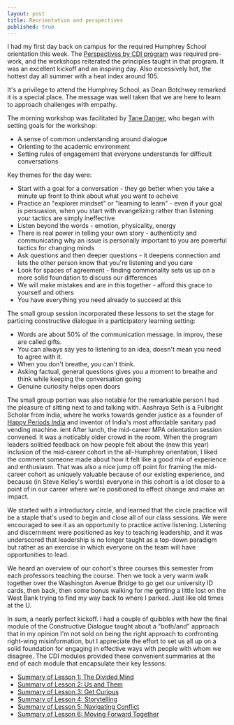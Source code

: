 ```yaml
---
layout: post
title: Reorientation and perspectives
published: true
---
```


I had my first day back on campus for the required Humphrey School orientation this week. The [Perspectives by CDI program](https://programs.constructivedialogue.org/) was required pre-work, and the workshops reiterated the principles taught in that program. It was an excellent kickoff and an inspiring day. Also excessively hot, the hottest day all summer with a heat index around 105.

It's a privilege to attend the Humphrey School, as Dean Botchwey remarked it is a special place. The message was well taken that we are here to learn to approach challenges with empathy.

The morning workshop was facilitated by [Tane Danger](https://www.dangerboat.net/), who began with setting goals for the workshop:
* A sense of common understanding around dialogue
* Orienting to the academic environment
* Setting rules of engagement that everyone understands for difficult conversations

Key themes for the day were:
* Start with a goal for a conversation - they go better when you take a minute up front to think about what you want to acheive
* Practice an "explorer mindset" or "learning to learn" - even if your goal is persuasion, when you start with evangelizing rather than listening your tactics are simply ineffective
* Listen beyond the words - emotion, physicality, energy
* There is real power in telling your own story - authenticity and communicating why an issue is personally important to you are powerful tactics for changing minds
* Ask questions and then deeper questions - it deepens connection and lets the other person know that you're listening and you care
* Look for spaces of agreement - finding commonality sets us up on a more solid foundation to discuss our differences
* We will make mistakes and are in this together - afford this grace to yourself and others
* You have everything you need already to succeed at this

The small group session incorporated these lessons to set the stage for particing constructive dialogue in a participatory learning setting:
* Words are about 50% of the communication message. In improv, these are called gifts.
* You can always say yes to listening to an idea, doesn't mean you need to agree with it.
* When you don't breathe, you can't think.
* Asking factual, general questions gives you a moment to breathe and think while keeping the conversation going
* Genuine curiosity helps open doors

The small group portion was also notable for the remarkable person I had the pleasure of sitting next to and talking with. Aashraya Seth is a Fulbright Scholar from India, where he works towards gender justice as a founder of [Happy Periods India](https://www.mhfsindia.org/) and inventor of India's most affordable sanitary pad vending machine.
ient
After lunch, the mid-career MPA orientation session convened. It was a noticably older crowd in the room. When the program leaders solitied feedback on how people felt about the (new this year) inclusion of the mid-career cohort in the all-Humphrey orientation, I liked the comment someone made about how it felt like a good mix of experience and enthusiasm. That was also a nice jump off point for framing the mid-career cohort as uniquely valuable because of our existing experience, and because (in Steve Kelley's words) everyone in this cohort is a lot closer to a point of in our career where we're positioned to effect change and make an impact.

We started with a introductory circle, and learned that the circle practice will be a staple that's used to begin and close all of our class sessions. We were encouraged to see it as an opportunity to practice active listening. Listening and discernment were positioned as key to teaching leadership, and it was underscored that leadership is no longer taught as a top-down paradigm but rather as an exercise in which everyone on the team will have opportunities to lead.

We heard an overview of our cohort's three courses this semester from each professors teaching the course. Then we took a very warm walk together over the Washington Avenue Bridge to go get our university ID cards, then back, then some bonus walking for me getting a little lost on the West Bank trying to find my way back to where I parked. Just like old times at the U.

In sum, a nearly perfect kickoff. I had a couple of quibbles with how the final module of the Constructive Dialogue taught about a "both/and" approach that in my opinion I'm not sold on being the right approach to confronting right-wing misinformation, but I appreciate the effort to set us all up on a solid foundation for engaging in effective ways with people with whom we disagree. The CDI modules provided these convenient summaries at the end of each module that encapsulate their key lessons:
* [Summary of Lesson 1: The Divided Mind](https://s3.us-east-2.amazonaws.com/craft-cdi/uploads/Lesson-1-One-Page-Summary.pdf)
* [Summary of Lesson 2: Us and Them](https://s3.us-east-2.amazonaws.com/craft-cdi/uploads/Lesson-2-One-Page-Summary.pdf)
* [Summary of Lesson 3: Get Curious](https://s3.us-east-2.amazonaws.com/craft-cdi/uploads/Lesson-3-One-Page-Summary.pdf)
* [Summary of Lesson 4: Storytelling](https://s3.us-east-2.amazonaws.com/craft-cdi/uploads/Lesson-4-One-Page-Summary.pdf)
* [Summary of Lesson 5: Navigating Conflict](https://s3.us-east-2.amazonaws.com/craft-cdi/uploads/Lesson-5-One-Page-Summary.pdf)
* [Summary of Lesson 6: Moving Forward Together](https://s3.us-east-2.amazonaws.com/craft-cdi/uploads/Lesson-6-One-Page-Summary.pdf)